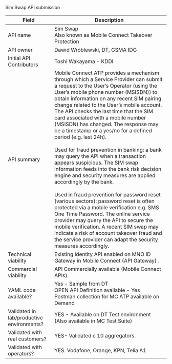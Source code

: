 Sim Swap API submission

| **Field** | Description |
| ---- | ----- |
| API name | Sim Swap <br/>Also known as Mobile Connect Takeover Protection|
| API owner | Dawid Wróblewski, DT, GSMA IDG |
| Initial API Contributors | Toshi Wakayama - KDDI | 
| API summary | Mobile Connect ATP provides a mechanism through which a Service Provider can submit a request to the User’s Operator (using the User’s mobile phone number (MSISDN)) to obtain information on any recent SIM pairing change related to the User’s mobile account.<br /> The API checks the last time that the SIM card associated with a mobile number (MSISDN) has changed. The response may be a timestamp or a yes/no for a defined period (e.g. last 24h).<br /><br />Used for fraud prevention in banking: a bank may query the API when a transaction appears suspicious. The SIM swap information feeds into the bank risk decision engine and security measures are applied accordingly by the bank. ​<br /><br />Used in fraud prevention for password reset (various sectors): password reset is often protected via a mobile verification e.g. SMS One Time Password. The online service provider may query the API to secure the mobile verification. A recent SIM swap may indicate a risk of account takeover fraud and the service provider can adapt the security measures accordingly.|
| Technical viability | Existing Identity API enabled on MNO ID Gateway in Mobile Connect (API Gateway) </em>.
| Commercial viability | API Commercially available (Mobile Connect APIs).<em>|
| YAML code available? | Yes - Sample from DT <br/> OPEN API Definition available - Yes <br /> Postman collection for MC ATP available on Demand |
| Validated in lab/productive environments? | YES - Available on DT Test environment (Also available in MC Test Suite)|
| Validated with real customers? | YES- Validated c 10 aggregators. </em> |
| Validated with operators? | YES. Vodafone, Orange, KPN, Telia A1</em> |
